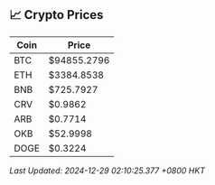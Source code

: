 ## 📈 Crypto Prices

| Coin | Price |
| ---- | ----- |
| BTC | $94855.2796 |
| ETH | $3384.8538 |
| BNB | $725.7927 |
| CRV | $0.9862 |
| ARB | $0.7714 |
| OKB | $52.9998 |
| DOGE | $0.3224 |

_Last Updated: 2024-12-29 02:10:25.377 +0800 HKT_